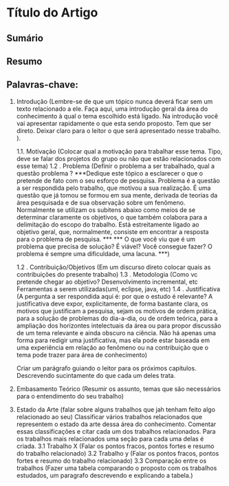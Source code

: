# Título do Artigo

## Sumário

## Resumo

## Palavras-chave:

 1. Introdução (Lembre-se de que um tópico nunca deverá ficar sem um texto relacionado a ele. Faça aqui, uma introdução geral da área do conhecimento à qual o tema escolhido está ligado. Na introdução você vai apresentar rapidamente o que esta sendo proposto. Tem que ser direto. Deixar claro para o leitor o que será apresentado nesse trabalho. ).

    1.1. Motivação (Colocar qual a motivação para trabalhar esse tema. Tipo, deve se falar dos projetos do grupo ou não que estão relacionados com esse tema)
1.2 . Problema (Definir o problema a ser trabalhado, qual a questão problema ? ***Dedique este tópico a esclarecer o que o pretende de fato com o seu esforço de pesquisa. Problema é a questão a ser respondida pelo trabalho, que motivou a sua realização. É uma questão que já tomou se formou em sua mente, derivada de teorias da área pesquisada e de sua observação sobre um fenômeno. Normalmente se utilizam os subitens abaixo como meios de se determinar claramente os objetivos, o que também colabora para a delimitação do escopo do trabalho. Está estreitamente ligado ao objetivo geral, que, normalmente, consiste em encontrar a resposta para o problema de pesquisa. ***
*** O que você viu que é um problema que precisa de solução? É viável? Você consegue fazer? O problema é sempre uma dificuldade, uma lacuna. ***)

      1.2 . Contribuição/Objetivos (Em um discurso direto colocar quais as contribuições do presente trabalho)
      1.3 . Metodologia (Como vc pretende chegar ao objetivo? Desenvolvimento incremental, etc Ferramentas a serem utilizadas(uml, eclipse, java, etc)
    1.4 . Justificativa (A pergunta a ser respondida aqui é: por que o estudo é relevante? A justificativa deve expor, explicitamente, de forma bastante clara, os motivos que justificam a pesquisa, sejam os motivos de ordem prática, para a solução de problemas do dia-a-dia, ou de ordem teórica, para a ampliação dos horizontes intelectuais da área ou para propor discussão de um tema relevante e ainda obscuro na ciência. Não há apenas uma forma para redigir uma justificativa, mas ela pode estar baseada em uma experiência em relação ao fenômeno ou na contribuição que o tema pode trazer para área de conhecimento)

      Criar um parágrafo guiando o leitor para os próximos capítulos. Descrevendo sucintamente do que cada um deles trata.
 2. Embasamento Teórico  (Resumir os assunto, temas que são necessários para o entendimento do seu trabalho)

 3. Estado da Arte (falar sobre alguns trabalhos que jah tenham feito algo relacionado ao seu)
    Classificar vários trabalhos relacionados que representem o estado da arte dessa área do conhecimento. Comentar essas classificações e citar cada um dos trabalhos relacionados. Para os trabalhos mais relacionados uma seção para cada uma delas é criada.
    3.1  Trabalho X (Falar os pontos fracos, pontos fortes e resumo do trabalho relacionado)
    3.2  Trabalho y (Falar os pontos fracos, pontos fortes e resumo do trabalho relacionado)
    3.3 Comparação entre os trabalhos (Fazer uma tabela comparando o proposto com os trabalhos estudados, um paragrafo descrevendo e explicando a tabela.)


